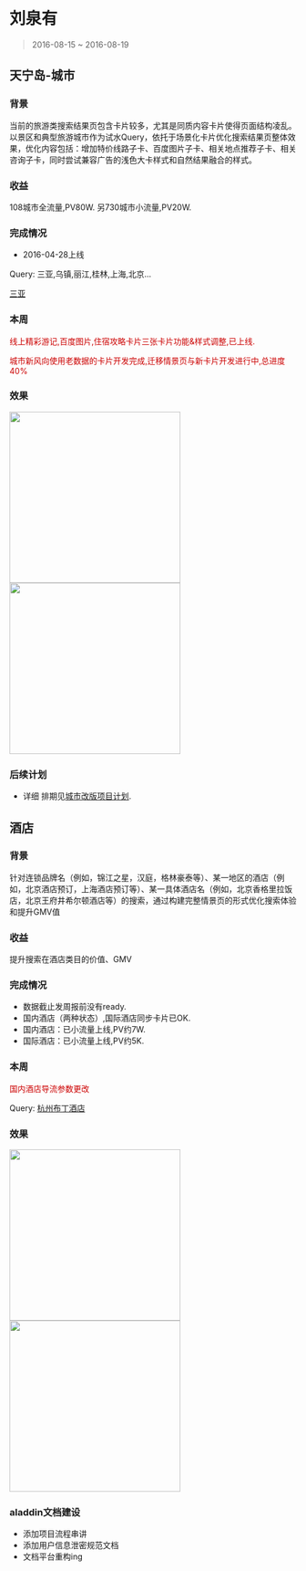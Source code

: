 # 刘泉有

> 2016-08-15 ~ 2016-08-19

## 天宁岛-城市

### 背景

当前的旅游类搜索结果页包含卡片较多，尤其是同质内容卡片使得页面结构凌乱。以景区和典型旅游城市作为试水Query，依托于场景化卡片优化搜索结果页整体效果，优化内容包括：增加特价线路子卡、百度图片子卡、相关地点推荐子卡、相关咨询子卡，同时尝试兼容广告的浅色大卡样式和自然结果融合的样式。

### 收益

108城市全流量,PV80W.
另730城市小流量,PV20W.

### 完成情况

- 2016-04-28上线

Query: 三亚,乌镇,丽江,桂林,上海,北京...

[三亚](https://m.baidu.com/s?word=%E4%B8%89%E4%BA%9A&sid=105601)

### 本周

<p style="color:#c00">线上精彩游记,百度图片,住宿攻略卡片三张卡片功能&样式调整,已上线.</p>
<p style="color:#c00">城市新风向使用老数据的卡片开发完成,迁移情景页与新卡片开发进行中,总进度40%</p>

### 效果

<img src="http://gitlab.baidu.com/psfe/ala-weeklyreport/uploads/1691a872ac3d6561745b661f755552ea/image.png" width="300">

<img src="http://gitlab.baidu.com/psfe/ala-weeklyreport/uploads/914046790cf61a8b2d0fe785aa0b32fe/image.png"  width="300">

### 后续计划

* 详细 排期见[城市改版项目计划](http://wiki.baidu.com/pages/viewpage.action?pageId=204667813).

## 酒店

### 背景

针对连锁品牌名（例如，锦江之星，汉庭，格林豪泰等）、某一地区的酒店（例如，北京酒店预订，上海酒店预订等）、某一具体酒店名（例如，北京香格里拉饭店，北京王府井希尔顿酒店等）的搜索，通过构建完整情景页的形式优化搜索体验和提升GMV值

### 收益

提升搜索在酒店类目的价值、GMV

### 完成情况

- 数据截止发周报前没有ready.
- 国内酒店（两种状态）,国际酒店同步卡片已OK.
- 国内酒店：已小流量上线,PV约7W.
- 国际酒店：已小流量上线,PV约5K.

### 本周


<span style="color:#c00">国内酒店导流参数更改</span>

Query: [杭州布丁酒店](https://m.baidu.com/ssid=ecafd1eeb2a9b7c6353138bb06/s?word=%E6%9D%AD%E5%B7%9E%E5%B8%83%E4%B8%81%E9%85%92%E5%BA%97&ts=7394407&t_kt=0&ie=utf-8&rsv_iqid=13319738511001666662&rsv_t=ede7waz5BISvCJhrS2wDiUXBemKYJ21fA0q6nHA%252BlSjnmhdbW3%252BL&sa=ihr_1&rsv_pq=13319738511001666662&rsv_sug4=1270&ss=001)


### 效果

<img src="http://gitlab.baidu.com/psfe/ala-weeklyreport/uploads/7cb9dcec0648421c3d9b9b87add33d36/image.png" width="300">

<img src="http://gitlab.baidu.com/psfe/ala-weeklyreport/uploads/b270cd381536f47b0e8086a5698bc912/image.png"  width="300">


### aladdin文档建设

- 添加项目流程串讲
- 添加用户信息泄密规范文档
- 文档平台重构ing
